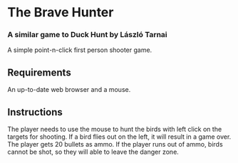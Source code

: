 # The Brave Hunter

### A similar game to Duck Hunt by László Tarnai

A simple point-n-click first person shooter game.

## Requirements

An up-to-date web browser and a mouse.

## Instructions

The player needs to use the mouse to hunt the birds with left click on the targets for shooting. If a bird flies out on the left, it will result in a game over. The player gets 20 bullets as ammo. If the player runs out of ammo, birds cannot be shot, so they will able to leave the danger zone.